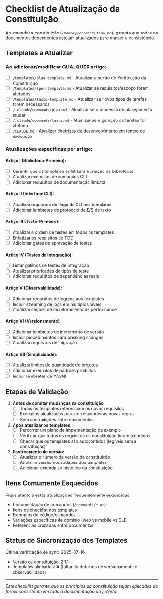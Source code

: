 # Checklist de Atualização da Constituição

Ao emendar a constituição (`/memory/constitution.md`), garanta que todos os documentos dependentes estejam atualizados para manter a consistência.

## Templates a Atualizar

### Ao adicionar/modificar QUALQUER artigo:

- [ ] `/templates/plan-template.md` - Atualizar a seção de Verificação da Constituição
- [ ] `/templates/spec-template.md` - Atualizar se requisitos/escopo forem afetados
- [ ] `/templates/tasks-template.md` - Atualizar se novos tipos de tarefas forem necessários
- [ ] `/.claude/commands/plan.md` - Atualizar se o processo de planejamento mudar
- [ ] `/.claude/commands/tasks.md` - Atualizar se a geração de tarefas for afetada
- [ ] `/CLAUDE.md` - Atualizar diretrizes de desenvolvimento em tempo de execução

### Atualizações específicas por artigo:

#### Artigo I (Biblioteca-Primeiro):

- [ ] Garantir que os templates enfatizam a criação de bibliotecas
- [ ] Atualizar exemplos de comandos CLI
- [ ] Adicionar requisitos de documentação llms.txt

#### Artigo II (Interface CLI):

- [ ] Atualizar requisitos de flags de CLI nos templates
- [ ] Adicionar lembretes do protocolo de E/S de texto

#### Artigo III (Teste-Primeiro):

- [ ] Atualizar a ordem de testes em todos os templates
- [ ] Enfatizar os requisitos de TDD
- [ ] Adicionar gates de aprovação de testes

#### Artigo IV (Testes de Integração):

- [ ] Listar gatilhos de testes de integração
- [ ] Atualizar prioridades de tipos de teste
- [ ] Adicionar requisitos de dependências reais

#### Artigo V (Observabilidade):

- [ ] Adicionar requisitos de logging aos templates
- [ ] Incluir streaming de logs em múltiplos níveis
- [ ] Atualizar seções de monitoramento de performance

#### Artigo VI (Versionamento):

- [ ] Adicionar lembretes de incremento de versão
- [ ] Incluir procedimentos para breaking changes
- [ ] Atualizar requisitos de migração

#### Artigo VII (Simplicidade):

- [ ] Atualizar limites de quantidade de projetos
- [ ] Adicionar exemplos de padrões proibidos
- [ ] Incluir lembretes de YAGNI

## Etapas de Validação

1. **Antes de comitar mudanças na constituição:**
    - [ ] Todos os templates referenciam os novos requisitos
    - [ ] Exemplos atualizados para corresponder às novas regras
    - [ ] Sem contradições entre documentos

2. **Após atualizar os templates:**
    - [ ] Percorrer um plano de implementação de exemplo
    - [ ] Verificar que todos os requisitos da constituição foram atendidos
    - [ ] Checar que os templates são autocontidos (legíveis sem a constituição)

3. **Rastreamento de versão:**
    - [ ] Atualizar o número da versão da constituição
    - [ ] Anotar a versão nos rodapés dos templates
    - [ ] Adicionar emenda ao histórico da constituição

## Itens Comumente Esquecidos

Fique atento a estas atualizações frequentemente esquecidas:

- Documentação de comandos (`/commands/*.md`)
- Itens de checklist nos templates
- Exemplos de código/comandos
- Variações específicas de domínio (web vs mobile vs CLI)
- Referências cruzadas entre documentos

## Status de Sincronização dos Templates

Última verificação de sync: 2025-07-16

- Versão da constituição: 2.1.1
- Templates alinhados: ❌ (faltando detalhes de versionamento e observabilidade)

---

_Este checklist garante que os princípios da constituição sejam aplicados de forma consistente em toda a documentação do projeto._
